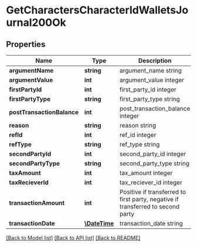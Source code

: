 # GetCharactersCharacterIdWalletsJournal200Ok

## Properties
Name | Type | Description | Notes
------------ | ------------- | ------------- | -------------
**argumentName** | **string** | argument_name string | [optional] 
**argumentValue** | **int** | argument_value integer | [optional] 
**firstPartyId** | **int** | first_party_id integer | [optional] 
**firstPartyType** | **string** | first_party_type string | [optional] 
**postTransactionBalance** | **int** | post_transaction_balance integer | [optional] 
**reason** | **string** | reason string | [optional] 
**refId** | **int** | ref_id integer | 
**refType** | **string** | ref_type string | 
**secondPartyId** | **int** | second_party_id integer | [optional] 
**secondPartyType** | **string** | second_party_type string | [optional] 
**taxAmount** | **int** | tax_amount integer | [optional] 
**taxRecieverId** | **int** | tax_reciever_id integer | [optional] 
**transactionAmount** | **int** | Positive if transferred to first party, negative if transferred to second party | [optional] 
**transactionDate** | [**\DateTime**](\DateTime.md) | transaction_date string | 

[[Back to Model list]](../README.md#documentation-for-models) [[Back to API list]](../README.md#documentation-for-api-endpoints) [[Back to README]](../README.md)


